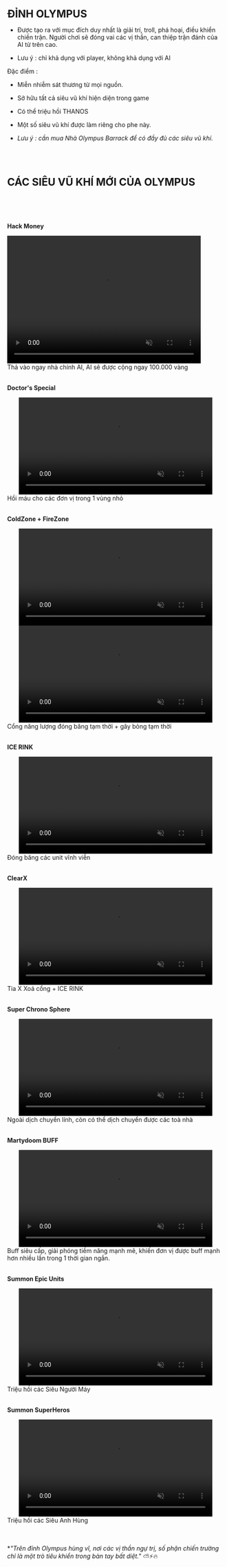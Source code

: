 <span style="font-size: 24px; font-weight: bold;">ĐỈNH OLYMPUS</span>

- Được tạo ra với mục đích duy nhất là giải trí, troll, phá hoại, điều khiển chiến trận. Người chơi sẽ đóng vai các vị thần, can thiệp trận đánh của AI từ trên cao.

- Lưu ý : chỉ khả dụng với player, không khả dụng với AI
  

Đặc điểm :

- Miễn nhiễm sát thương từ mọi nguồn.
  
- Sở hữu tất cả siêu vũ khí hiện diện trong game
  
- Có thể triệu hồi THANOS
  
- Một số siêu vũ khí được làm riêng cho phe này.

- *Lưu ý : cần mua Nhà Olympus Barrack để có đầy đủ các siêu vũ khí.*
  

<br><br><br> <!-- Thêm khoảng trống -->

<span style="font-size: 24px; font-weight: bold;">CÁC SIÊU VŨ KHÍ MỚI CỦA OLYMPUS</span>

<br><br><br> <!-- Thêm khoảng trống -->

**Hack Money**
<div style="text-align: center;">
  <video autoplay loop muted playsinline style="width: 450px; height: 296px; object-fit: cover; display: block;">
    <source src="/videos/hackmoney.mp4" type="video/mp4">
    Your browser does not support the video tag.
  </video>
</div>
Thả vào ngay nhà chính AI, AI sẽ được cộng ngay 100.000 vàng
<br><br> <!-- Thêm khoảng trống -->

**Doctor's Special**
<div style="text-align: center;">
  <video autoplay loop muted playsinline style="max-width: 100%; width: 450px;">
    <source src="/videos/heal.mp4" type="video/mp4">
    Your browser does not support the video tag.
  </video>
</div>
Hồi máu cho các đơn vị trong 1 vùng nhỏ
<br><br> <!-- Thêm khoảng trống -->

**ColdZone + FireZone**
<div style="text-align: center;">
  <video autoplay loop muted playsinline style="max-width: 100%; width: 450px;">
    <source src="/videos/coldzone.mp4" type="video/mp4">
    Your browser does not support the video tag.
  </video>
</div>
<div style="text-align: center;">
  <video autoplay loop muted playsinline style="max-width: 100%; width: 450px;">
    <source src="/videos/firezone.mp4" type="video/mp4">
    Your browser does not support the video tag.
  </video>
</div>
Cổng năng lượng đóng băng tạm thời + gây bỏng tạm thời
<br><br> <!-- Thêm khoảng trống -->

**ICE RINK**
<div style="text-align: center;">
  <video autoplay loop muted playsinline style="max-width: 100%; width: 450px;">
    <source src="/videos/icerink.mp4" type="video/mp4">
    Your browser does not support the video tag.
  </video>
</div>
Đóng băng các unit vĩnh viễn
<br><br> <!-- Thêm khoảng trống -->

**ClearX**
<div style="text-align: center;">
  <video autoplay loop muted playsinline style="max-width: 100%; width: 450px;">
    <source src="/videos/clearx.mp4" type="video/mp4">
    Your browser does not support the video tag.
  </video>
</div>
Tia X Xoá cổng + ICE RINK
<br><br> <!-- Thêm khoảng trống -->

**Super Chrono Sphere**
<div style="text-align: center;">
  <video autoplay loop muted playsinline style="max-width: 100%; width: 450px;">
    <source src="/videos/superchrono.mp4" type="video/mp4">
    Your browser does not support the video tag.
  </video>
</div>
Ngoài dịch chuyển lính, còn có thể dịch chuyển được các toà nhà
<br><br> <!-- Thêm khoảng trống -->

**Martydoom BUFF**
<div style="text-align: center;">
  <video autoplay loop muted playsinline style="max-width: 100%; width: 450px;">
    <source src="/videos/buff.mp4" type="video/mp4">
    Your browser does not support the video tag.
  </video>
</div>
Buff siêu cấp, giải phóng tiềm năng mạnh mẽ, khiến đơn vị được buff mạnh hơn nhiều lần trong 1 thời gian ngắn.
<br><br> <!-- Thêm khoảng trống -->

**Summon Epic Units**
<div style="text-align: center;">
  <video autoplay loop muted playsinline style="max-width: 100%; width: 450px;">
    <source src="/videos/summonepic.mp4" type="video/mp4">
    Your browser does not support the video tag.
  </video>
</div>
Triệu hồi các Siêu Người Máy
<br><br> <!-- Thêm khoảng trống -->

**Summon SuperHeros**
<div style="text-align: center;">
  <video autoplay loop muted playsinline style="max-width: 100%; width: 450px;">
    <source src="/videos/summonhero.mp4" type="video/mp4">
    Your browser does not support the video tag.
  </video>
</div>
Triệu hồi các Siêu Anh Hùng
<br><br><br> <!-- Thêm khoảng trống -->

**"Trên đỉnh Olympus hùng vĩ, nơi các vị thần ngự trị, số phận chiến trường chỉ là một trò tiêu khiển trong bàn tay bất diệt."* ⛅⚡🔥
